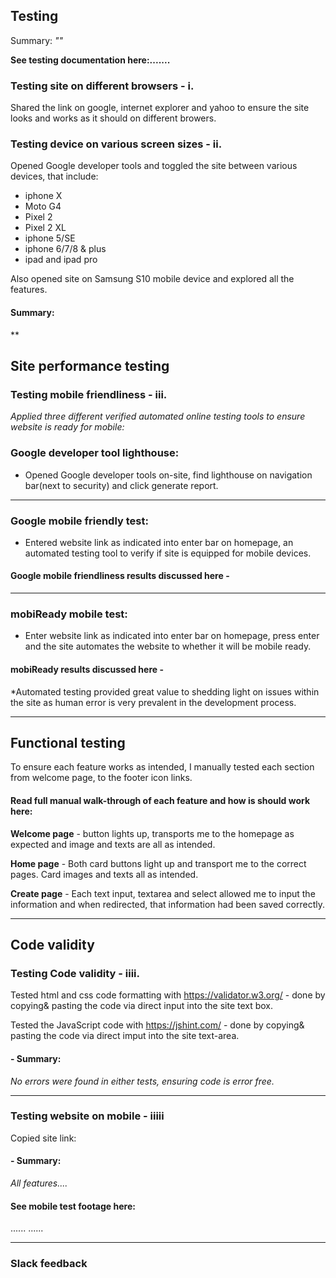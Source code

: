 ## Testing

Summary: *""*

__See testing documentation here:.......__

### Testing site on different browsers - i.
Shared the link on google, internet explorer and yahoo to ensure the site looks and works as it should on different browers. 

### Testing device on various screen sizes - ii. 
Opened Google developer tools and toggled the site between various devices, that include:

* iphone X
* Moto G4
* Pixel 2
* Pixel 2 XL
* iphone 5/SE
* iphone 6/7/8 & plus
* ipad and ipad pro

Also opened site on Samsung S10 mobile device and explored all the features.


#### Summary: 
**

## Site performance testing

### Testing mobile friendliness - iii.
*Applied three different verified automated online testing tools to ensure website is ready for mobile:*

### Google developer tool lighthouse:
   - Opened Google developer tools on-site, find lighthouse on navigation bar(next to security) and click generate report.

----

 ### Google mobile friendly test:
   - Entered website link as indicated into enter bar on homepage, an automated testing tool to verify if site is equipped for mobile devices.
 
 #### Google mobile friendliness results discussed here -
 
 ----

### mobiReady mobile test:
  - Enter website link as indicated into enter bar on homepage, press enter and the site automates the website to whether it will be mobile ready.
  
#### mobiReady results discussed here - 

*Automated testing provided great value to shedding light on issues within the site as human error is very prevalent in the development process.

----

## Functional testing 
To ensure each feature works as intended, I manually tested each section from welcome page, to the footer icon links.

   
 #### Read full manual walk-through of each feature and how is should work here: 
 
 __Welcome page__ - button lights up, transports me to the homepage as expected and image and texts are all as intended.
 
 __Home page__ - Both card buttons light up and transport me to the correct pages. Card images and texts all as intended.
 
 __Create page__ - Each text input, textarea and select allowed me to input the information and when redirected, that information had been saved correctly. 
 
 
 ----

## Code validity

### Testing Code validity - iiii.
Tested html and css code formatting with https://validator.w3.org/ - done by copying& pasting the code via direct input into the site text box. 

Tested the JavaScript code with https://jshint.com/ - done by copying& pasting the code via direct imput into the site text-area. 

#### - Summary:
*No errors were found in either tests, ensuring code is error free.*

---- 

### Testing website on mobile - iiiii
Copied site link:

#### - Summary:
*All features....*

#### See mobile test footage here: 
......
......

----

### Slack feedback
